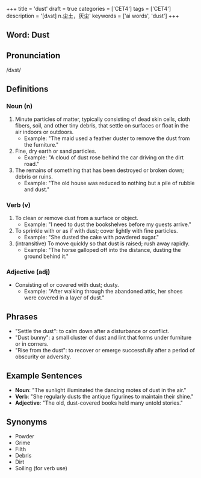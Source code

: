 +++
title = 'dust'
draft = true
categories = ['CET4']
tags = ['CET4']
description = '[dʌst] n.尘土，灰尘'
keywords = ['ai words', 'dust']
+++

## Word: Dust

## Pronunciation
/dʌst/

## Definitions
### Noun (n)
1. Minute particles of matter, typically consisting of dead skin cells, cloth fibers, soil, and other tiny debris, that settle on surfaces or float in the air indoors or outdoors.
   - Example: "The maid used a feather duster to remove the dust from the furniture."
2. Fine, dry earth or sand particles.
   - Example: "A cloud of dust rose behind the car driving on the dirt road."
3. The remains of something that has been destroyed or broken down; debris or ruins.
   - Example: "The old house was reduced to nothing but a pile of rubble and dust."

### Verb (v)
1. To clean or remove dust from a surface or object.
   - Example: "I need to dust the bookshelves before my guests arrive."
2. To sprinkle with or as if with dust; cover lightly with fine particles.
   - Example: "She dusted the cake with powdered sugar."
3. (intransitive) To move quickly so that dust is raised; rush away rapidly.
   - Example: "The horse galloped off into the distance, dusting the ground behind it."

### Adjective (adj)
- Consisting of or covered with dust; dusty.
  - Example: "After walking through the abandoned attic, her shoes were covered in a layer of dust."

## Phrases
- "Settle the dust": to calm down after a disturbance or conflict.
- "Dust bunny": a small cluster of dust and lint that forms under furniture or in corners.
- "Rise from the dust": to recover or emerge successfully after a period of obscurity or adversity.

## Example Sentences
- **Noun**: "The sunlight illuminated the dancing motes of dust in the air."
- **Verb**: "She regularly dusts the antique figurines to maintain their shine."
- **Adjective**: "The old, dust-covered books held many untold stories."

## Synonyms
- Powder
- Grime
- Filth
- Debris
- Dirt
- Soiling (for verb use)
